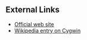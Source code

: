 ## External Links

- [Official web site](http://www.cygwin.com/)
- [Wikipedia entry on Cygwin](http://en.wikipedia.org/wiki/Cygwin)